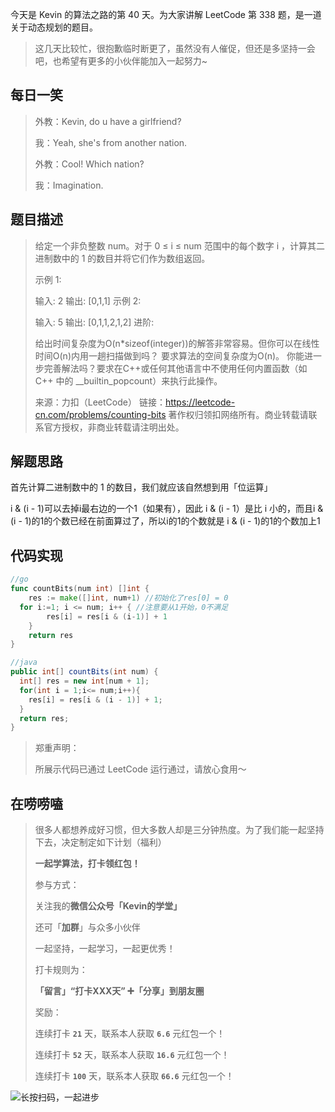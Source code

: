 今天是 Kevin 的算法之路的第 40 天。为大家讲解 LeetCode 第 338 题，是一道关于动态规划的题目。

> 这几天比较忙，很抱歉临时断更了，虽然没有人催促，但还是多坚持一会吧，也希望有更多的小伙伴能加入一起努力~



## 每日一笑

> 外教：Kevin, do u have a girlfriend?
>
> 我：Yeah, she's from another nation.
>
> 外教：Cool! Which nation?
>
> 我：Imagination.



## 题目描述

> 给定一个非负整数 num。对于 0 ≤ i ≤ num 范围中的每个数字 i ，计算其二进制数中的 1 的数目并将它们作为数组返回。
>
> 示例 1:
>
> 输入: 2
> 输出: [0,1,1]
> 示例 2:
>
> 输入: 5
> 输出: [0,1,1,2,1,2]
> 进阶:
>
> 给出时间复杂度为O(n*sizeof(integer))的解答非常容易。但你可以在线性时间O(n)内用一趟扫描做到吗？
> 要求算法的空间复杂度为O(n)。
> 你能进一步完善解法吗？要求在C++或任何其他语言中不使用任何内置函数（如 C++ 中的 __builtin_popcount）来执行此操作。
>
> 来源：力扣（LeetCode）
> 链接：https://leetcode-cn.com/problems/counting-bits
> 著作权归领扣网络所有。商业转载请联系官方授权，非商业转载请注明出处。



## 解题思路

首先计算二进制数中的 1 的数目，我们就应该自然想到用「位运算」

i & (i - 1)可以去掉i最右边的一个1（如果有），因此 i & (i - 1）是比 i 小的，而且i & (i - 1)的1的个数已经在前面算过了，所以i的1的个数就是 i & (i - 1)的1的个数加上1



## 代码实现

```go
//go
func countBits(num int) []int {
	res := make([]int, num+1) //初始化了res[0] = 0
  for i:=1; i <= num; i++ { //注意要从1开始，0不满足
		res[i] = res[i & (i-1)] + 1
	}
	return res
}
```

```java
//java
public int[] countBits(int num) {
  int[] res = new int[num + 1];
  for(int i = 1;i<= num;i++){ 
    res[i] = res[i & (i - 1)] + 1;
  }
  return res;
}
```



> 郑重声明：
>
> 所展示代码已通过 LeetCode 运行通过，请放心食用～



## 在唠唠嗑

> 很多人都想养成好习惯，但大多数人却是三分钟热度。为了我们能一起坚持下去，决定制定如下计划（福利）
>
> **一起学算法，打卡领红包！**
>
> 参与方式：
>
> 关注我的**微信公众号「Kevin的学堂」**
>
> 还可「**加群**」与众多小伙伴
>
> 一起坚持，一起学习，一起更优秀！
>
> 打卡规则为：
>
> **「留言」“打卡XXX天” ➕「分享」到朋友圈**
>
> 奖励：
>
> 连续打卡 **`21`** 天，联系本人获取 **`6.6`** 元红包一个！
>
> 连续打卡 **`52`** 天，联系本人获取 **`16.6`** 元红包一个！
>
> 连续打卡 **`100`** 天，联系本人获取 **`66.6`** 元红包一个！



![长按扫码，一起进步](http://wesub.ifree258.top/wesubQRCode-2.png)